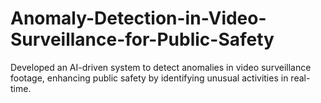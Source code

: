# Anomaly-Detection-in-Video-Surveillance-for-Public-Safety
Developed an AI-driven system to detect anomalies in video surveillance footage, enhancing public safety by identifying unusual activities in real-time.
